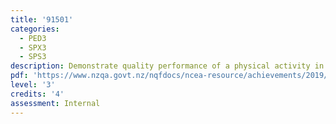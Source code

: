 ```yaml
---
title: '91501'
categories:
  - PED3
  - SPX3
  - SPS3
description: Demonstrate quality performance of a physical activity in an applied setting
pdf: 'https://www.nzqa.govt.nz/nqfdocs/ncea-resource/achievements/2019/as91501.pdf'
level: '3'
credits: '4'
assessment: Internal
---
```


